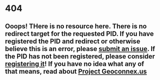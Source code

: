 # 404

## Ooops! THere is no resource here. There is no redirect target for the requested PID. If you have registered the PID and redirect or otherwise believe this is an error, please [submit an issue](https://github.com/internetofwater/geoconnex.us/issues/new?template=general.md&title=%5Bgeneral%5D). If the PID has not been registered, please consider [registering it](https://github.com/internetofwater/geoconnex.us/blob/master/CONTRIBUTING.md)! If you have no idea what any of that means, read about [Project Geoconnex.us](https://geoconnex.us)
